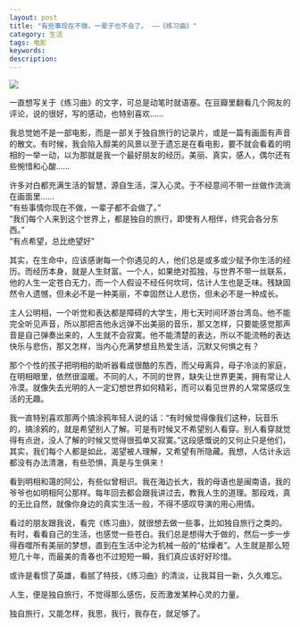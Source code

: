 ```yaml
---
layout: post
title: "有些事现在不做，一辈子也不会了。 ——《练习曲》"
category: 生活
tags: 电影
keywords: 
description: 
---
```

![](http://img3.douban.com/view/photo/photo/public/p910272121.jpg)


一直想写关于《练习曲》的文字，可总是动笔时就语塞。在豆瓣里翻看几个网友的评论，说的很好，写的感动，也特别喜欢……    

我总觉她不是一部电影，而是一部关于独自旅行的记录片，或是一篇有画面有声音的散文。有时候，我会陷入醇美的风景以至于遗忘是在看电影，要不就会看着的明相的一举一动，以为那就是我一个最好朋友的经历。美丽、真实，感人，偶尔还有些惋惜和心酸……  
 
许多对白都充满生活的智慧，源自生活，深入心灵。于不经意间不带一丝做作流淌在画面里……   
“有些事情你现在不做，一辈子都不会做了。”   
“我们每个人来到这个世界上，都是独自的旅行，即使有人相伴，终究会各分东西。”   
“有点希望，总比绝望好”   

其实，在生命中，应该感谢每一个你遇见的人，他们总是或多或少赋予你生活的经历。而经历本身，就是人生财富。一个人，如果绝对孤独，与世界不带一丝联系，他的人生一定苍白无力，而一个人假设不经任何坎坷，估计人生也是乏味。残缺固然令人遗憾，但未必不是一种美丽，不幸固然让人悲伤，但未必不是一种成长。   

主人公明相，一个听觉和表达都是障碍的大学生，用七天时间环游台湾岛。他不能完全听见声音，所以那把吉他永远弹不出美丽的音乐，那又怎样，只要能感觉那声音是自己弹奏出来的，人生就不会寂寞。他不能清楚的表达，所以不能流畅的表达快乐与悲伤，那又怎样，当内心充满梦想且热爱生活，沉默又何惧之有？  

那个个性的孩子把明相的助听器看成很酷的东西，而父母离异，母子冷淡的家庭，在明相眼里，依然很温暖。不同的人，不同的世界，缺失让世界更美，拥有常让人冷漠。就像失去光明的人一定幻想世界如何精彩，而可以看见世界的人常常感叹生活的无趣。

我一直特别喜欢那两个搞涂鸦年轻人说的话：“有时候觉得像我们这种，玩音乐的，搞涂鸦的，就是希望别人了解。可是有时候又不希望别人看穿。别人看穿就觉得有点逊，没人了解的时候又觉得很孤单又寂寞。”这段感慨说的又何止只是他们，其实，我们每个人都是如此，渴望被人理解，又希望有所隐藏。我想，人估计永远都没有办法清澈，有些恐惧，真是与生俱来！     

看到明相和蔼的阿公，有些似曾相识。我在海边长大，我的母语也是闽南语，我的爷爷也如明相阿公那样。每年回去都会跟我讲过去，教我人生的道理。那段戏，真的无比自然，就像你身边的真实生活一般，不得不感叹导演的用心用情。  

看过的朋友跟我说，看完《练习曲》，就很想去做一些事，比如独自旅行之类的。有时，看看自己的生活，也感觉一些苍白。我们总是想得大于做的，然后一步一步得吞噬所有美丽的梦想，直到在生活中沦为机械一般的“枯燥者”。人生就是那么短短几十年，而最美的青春也不过短短一瞬，我们真应该好好珍惜。   

或许是看惯了英雄，看腻了特技，《练习曲》的清淡，让我耳目一新，久久难忘。 
  
人生，便是独自旅行，不觉得那么感伤，反而激发某种心灵的力量。 
  
独自旅行，又能怎样，我思，我行，我存在，就足够了。

        
